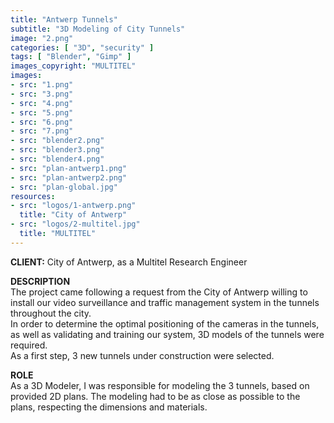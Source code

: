 ```yaml
---
title: "Antwerp Tunnels"
subtitle: "3D Modeling of City Tunnels"
image: "2.png"
categories: [ "3D", "security" ]
tags: [ "Blender", "Gimp" ]
images_copyright: "MULTITEL"
images:
- src: "1.png"
- src: "3.png"
- src: "4.png"
- src: "5.png"
- src: "6.png"
- src: "7.png"
- src: "blender2.png"
- src: "blender3.png"
- src: "blender4.png"
- src: "plan-antwerp1.png"
- src: "plan-antwerp2.png"
- src: "plan-global.jpg"
resources:
- src: "logos/1-antwerp.png"
  title: "City of Antwerp"
- src: "logos/2-multitel.jpg"
  title: "MULTITEL"
---
```


<b>CLIENT:</b> City of Antwerp, as a Multitel Research Engineer<br>

<b>DESCRIPTION</b><br>
The project came following a request from the City of Antwerp willing to install our video surveillance and traffic management system in the tunnels throughout the city.<br>
In order to determine the optimal positioning of the cameras in the tunnels, as well as validating and training our system, 3D models of the tunnels were required.<br>
As a first step, 3 new tunnels under construction were selected.<br>

<b>ROLE</b><br>
As a 3D Modeler, I was responsible for modeling the 3 tunnels, based on provided 2D plans. The modeling had to be as close as possible to the plans, respecting the dimensions and materials.<br>
